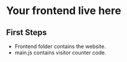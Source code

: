 # Your frontend live here


## First Steps

- Frontend folder contains the website.
- main.js contains visitor counter code.
